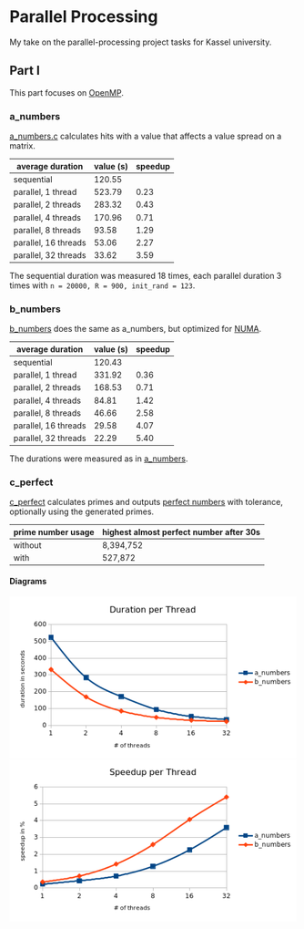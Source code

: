# Parallel Processing
My take on the parallel-processing project tasks for Kassel university.

## Part I
This part focuses on [OpenMP](https://www.openmp.org/).

### a_numbers
[a_numbers.c](a_numbers.c) calculates hits with a value that affects a value spread on a matrix.

| average duration | value (s) | speedup |
|------|-------|---------|
|sequential|120.55||
|parallel, 1 thread|523.79|0.23|
|parallel, 2 threads|283.32|0.43|
|parallel, 4 threads|170.96|0.71|
|parallel, 8 threads|93.58|1.29|
|parallel, 16 threads|53.06|2.27|
|parallel, 32 threads|33.62|3.59|

The sequential duration was measured 18 times, each parallel duration 3 times with `n = 20000, R = 900, init_rand = 123`.

### b_numbers
[b_numbers](b_numbers.c) does the same as a_numbers, but optimized for [NUMA](https://en.wikipedia.org/wiki/Non-uniform_memory_access).

| average duration | value (s) | speedup |
|------|-------|---------|
|sequential|120.43||
|parallel, 1 thread|331.92|0.36|
|parallel, 2 threads|168.53|0.71|
|parallel, 4 threads|84.81|1.42|
|parallel, 8 threads|46.66|2.58|
|parallel, 16 threads|29.58|4.07|
|parallel, 32 threads|22.29|5.40|

The durations were measured as in [a_numbers](#a_numbers).

### c_perfect
[c_perfect](c_perfect.c) calculates primes and outputs [perfect numbers](https://en.wikipedia.org/wiki/Perfect_number) with tolerance, optionally using the generated primes.

|prime number usage|highest almost perfect number after 30s|
|------------------|---------------------------------------|
|without|8,394,752|
|with|527,872|

#### Diagrams

![duration per thread](documentation/duration-per-thread.png)
![speedup per thread](documentation/speedup-per-thread.png)
